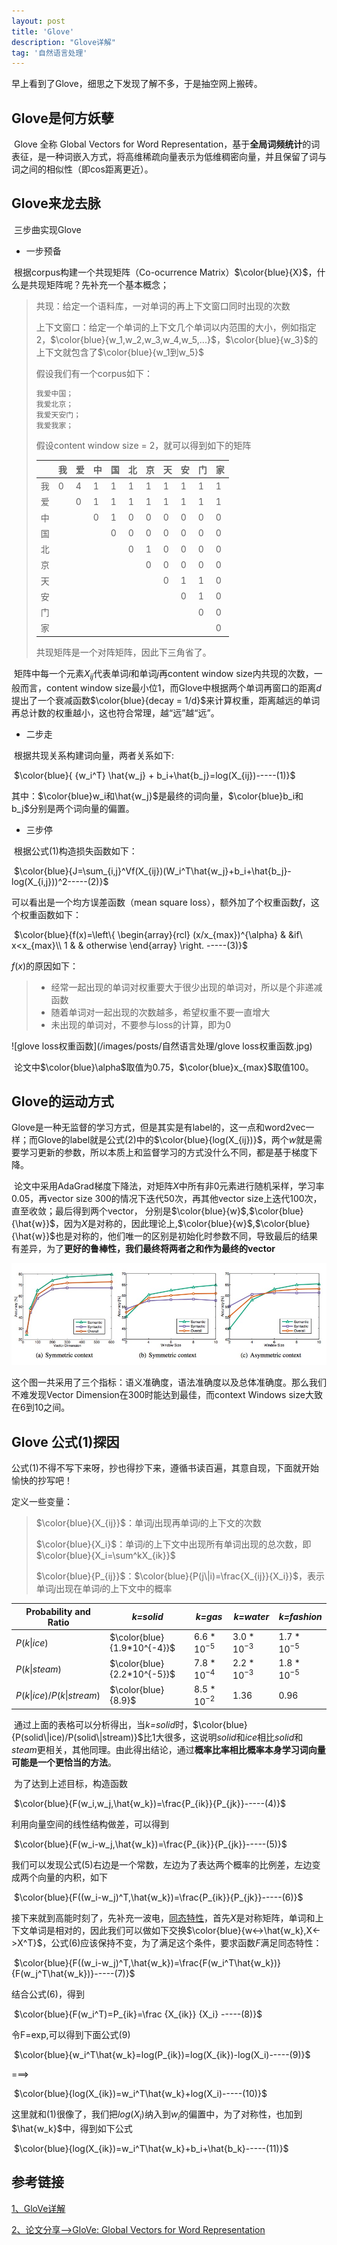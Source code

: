 ```yaml
---
layout: post
title: 'Glove'
description: "Glove详解"
tag: '自然语言处理'
---
```


<head>
    <script src="https://cdn.mathjax.org/mathjax/latest/MathJax.js?config=TeX-AMS-MML_HTMLorMML" type="text/javascript"></script>
    <script type="text/x-mathjax-config">
        MathJax.Hub.Config({
            tex2jax: {
            skipTags: ['script', 'noscript', 'style', 'textarea', 'pre'],
            inlineMath: [['$','$']]
            }
        });
    </script>
</head>

早上看到了Glove，细思之下发现了解不多，于是抽空网上搬砖。

## Glove是何方妖孽

​	Glove 全称 Global Vectors for Word Representation，基于**全局词频统计**的词表征，是一种词嵌入方式，将高维稀疏向量表示为低维稠密向量，并且保留了词与词之间的相似性（即cos距离更近）。

## Glove来龙去脉

​	三步曲实现Glove

+ 一步预备

​	根据corpus构建一个共现矩阵（Co-ocurrence Matrix）$\color{blue}{X}$，什么是共现矩阵呢？先补充一个基本概念；

> 共现：给定一个语料库，一对单词的再上下文窗口同时出现的次数
>
> 上下文窗口：给定一个单词的上下文几个单词以内范围的大小，例如指定2，$\color{blue}{w_1,w_2,w_3,w_4,w_5,...}$，$\color{blue}{w_3}$的上下文就包含了$\color{blue}{w_1到w_5}$
>
> 假设我们有一个corpus如下：
>
> ```tex
> 我爱中国；
> 我爱北京；
> 我爱天安门；
> 我爱我家；
> ```
>
> 假设content window size = 2，就可以得到如下的矩阵
>
> |      | 我   | 爱   | 中   | 国   | 北   | 京   | 天   | 安   | 门   | 家   |
> | ---- | ---- | ---- | ---- | ---- | ---- | ---- | ---- | ---- | ---- | ---- |
> | 我   | 0    | 4    | 1    | 1    | 1    | 1    | 1    | 1    | 1    | 1    |
> | 爱   |      | 0    | 1    | 1    | 1    | 1    | 1    | 1    | 1    | 1    |
> | 中   |      |      | 0    | 1    | 0    | 0    | 0    | 0    | 0    | 0    |
> | 国   |      |      |      | 0    | 0    | 0    | 0    | 0    | 0    | 0    |
> | 北   |      |      |      |      | 0    | 1    | 0    | 0    | 0    | 0    |
> | 京   |      |      |      |      |      | 0    | 0    | 0    | 0    | 0    |
> | 天   |      |      |      |      |      |      | 0    | 1    | 1    | 0    |
> | 安   |      |      |      |      |      |      |      | 0    | 1    | 0    |
> | 门   |      |      |      |      |      |      |      |      | 0    | 0    |
> | 家   |      |      |      |      |      |      |      |      |      | 0    |
>
> 共现矩阵是一个对阵矩阵，因此下三角省了。

​	矩阵中每一个元素$X_{ij}$代表单词$i$和单词$j$再content window size内共现的次数，一般而言，content window size最小位1，而Glove中根据两个单词再窗口的距离$d$提出了一个衰减函数$\color{blue}{decay = 1/d}$来计算权重，距离越远的单词再总计数的权重越小，这也符合常理，越“远”越“远”。

+ 二步走

​	根据共现关系构建词向量，两者关系如下:

​                                  $\color{blue}{ {w_i^T} \hat{w_j} + b_i+\hat{b_j}=log(X_{ij})-----(1)}$

其中：$\color{blue}w_i和\hat{w_j}$是最终的词向量，$\color{blue}b_i和b_j$分别是两个词向量的偏置。

+ 三步停

​	根据公式(1)构造损失函数如下：

​            $\color{blue}{J=\sum_{i,j}^Vf(X_{ij})(W_i^T\hat{w_j}+b_i+\hat{b_j}-log(X_{i,j}))^2-----(2)}$

可以看出是一个均方误差函数（mean square loss），额外加了个权重函数$f$，这个权重函数如下：

​                $\color{blue}{f(x)=\left\{
\begin{array}{rcl}
(x/x_{max})^{\alpha}       &      &if\ x<x_{max}\\
1       &      & otherwise
\end{array} \right. -----(3)}$

$f(x)$的原因如下：

> + 经常一起出现的单词对权重要大于很少出现的单词对，所以是个非递减函数
> + 随着单词对一起出现的次数越多，希望权重不要一直增大
> + 未出现的单词对，不要参与loss的计算，即为0

![glove loss权重函数](/images/posts/自然语言处理/glove loss权重函数.jpg)

​	论文中$\color{blue}\alpha$取值为0.75，$\color{blue}x_{max}$取值100。

## Glove的运动方式

​	Glove是一种无监督的学习方式，但是其实是有label的，这一点和word2vec一样；而Glove的label就是公式(2)中的$\color{blue}{log(X_{ij})}$，两个$w$就是需要学习更新的参数，所以本质上和监督学习的方式没什么不同，都是基于梯度下降。

​	论文中采用AdaGrad梯度下降法，对矩阵$X$中所有非0元素进行随机采样，学习率0.05，再vector size 300的情况下迭代50次，再其他vector size上迭代100次，直至收敛；最后得到两个vector， 分别是$\color{blue}{w}$,$\color{blue}{\hat{w}}$，因为$X$是对称的，因此理论上,$\color{blue}{w}$,$\color{blue}{\hat{w}}$也是对称的，他们唯一的区别是初始化时参数不同，导致最后的结果有差异，为了**更好的鲁棒性，我们最终将两者之和作为最终的vector**

![glove实验结果](/images/posts/自然语言处理/glove实验结果.jpg)

​	这个图一共采用了三个指标：语义准确度，语法准确度以及总体准确度。那么我们不难发现Vector Dimension在300时能达到最佳，而context Windows size大致在6到10之间。

## Glove 公式(1)探因

​	公式(1)不得不写下来呀，抄也得抄下来，遵循书读百遍，其意自现，下面就开始愉快的抄写吧！

定义一些变量：

> $\color{blue}{X_{ij}}$：单词$j$出现再单词$i$的上下文的次数
>
> $\color{blue}{X_i}$：单词$i$的上下文中出现所有单词出现的总次数，即$\color{blue}{X_i=\sum^kX_{ik}}$
>
> $\color{blue}{P_{ij}}$：$\color{blue}{P(j\|i)=\frac{X_{ij}}{X_i}}$，表示单词$j$出现在单词$i$的上下文中的概率

| Probability and Ratio    | *k=solid*                   | *k=gas*       | *k=water*     | *k=fashion*   |
| ------------------------ | --------------------------- | ------------- | ------------- | ------------- |
| $P(k\|ice)$              | $\color{blue}{1.9*10^{-4}}$ | $6.6*10^{-5}$ | $3.0*10^{-3}$ | $1.7*10^{-5}$ |
| $P(k\|steam)$            | $\color{blue}{2.2*10^{-5}}$ | $7.8*10^{-4}$ | $2.2*10^{-3}$ | $1.8*10^{-5}$ |
| $P(k\|ice)/P(k\|stream)$ | $\color{blue}{8.9}$         | $8.5*10^{-2}$ | $1.36$        | $0.96$        |

​	通过上面的表格可以分析得出，当*k=solid*时，$\color{blue}{P(solid\|ice)/P(solid\|stream)}$比1大很多，这说明*solid*和*ice*相比*solid*和*steam*更相关，其他同理。由此得出结论，通过**概率比率相比概率本身学习词向量可能是一个更恰当的方法**。

​	为了达到上述目标，构造函数

​							$\color{blue}{F(w_i,w_j,\hat{w_k})=\frac{P_{ik}}{P_{jk}}-----(4)}$

利用向量空间的线性结构做差，可以得到

​						$\color{blue}{F(w_i-w_j,\hat{w_k})=\frac{P_{ik}}{P_{jk}}-----(5)}$

我们可以发现公式(5)右边是一个常数，左边为了表达两个概率的比例差，左边变成两个向量的内积，如下

​						$\color{blue}{F((w_i-w_j)^T,\hat{w_k})=\frac{P_{ik}}{P_{jk}}-----(6)}$

接下来就到高能时刻了，先补充一波电，[同态特性](http://www.ubinec.org/index.php?c=download&id=2209)，首先$X$是对称矩阵，单词和上下文单词是相对的，因此我们可以做如下交换$\color{blue}{w<->\hat{w_k},X<->X^T}$，公式(6)应该保持不变，为了满足这个条件，要求函数$F$满足同态特性：

​					$\color{blue}{F((w_i-w_j)^T,\hat{w_k})=\frac{F(w_i^T\hat{w_k})}{F(w_j^T\hat{w_k})}-----(7)}$

结合公式(6)，得到

​						$\color{blue}{F(w_i^T)=P_{ik}=\frac {X_{ik}} {X_i} -----(8)}$

令F=exp,可以得到下面公式(9)

​						$\color{blue}{w_i^T\hat{w_k}=log(P_{ik})=log(X_{ik})-log(X_i)-----(9)}$

===>

​						$\color{blue}{log(X_{ik})=w_i^T\hat{w_k}+log(X_i)-----(10)}$

这里就和(1)很像了，我们把$log(X_i)$纳入到$w_i$的偏置中，为了对称性，也加到$\hat{w_k}$中，得到如下公式

​					$\color{blue}{log(X_{ik})=w_i^T\hat{w_k}+b_i+\hat{b_k}-----(11)}$

## 参考链接

[1、GloVe详解](http://www.fanyeong.com/2018/02/19/glove-in-detail/)

[2、论文分享-->GloVe: Global Vectors for Word Representation](https://blog.csdn.net/mr_tyting/article/details/80180780)

